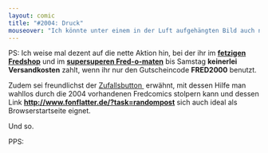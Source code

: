 ```yaml
---
layout: comic
title: "#2004: Druck"
mouseover: "Ich könnte unter einem in der Luft aufgehängten Bild auch nicht schlafen."
---
```


PS:
Ich weise mal dezent auf die nette Aktion hin, bei der ihr im <a href="http://fredshop.spreadshirt.net"><strong>fetzigen Fredshop</strong></a> und im <a href="http://fred-o-mat.spreadshirt.net"><strong>supersuperen Fred-o-maten</strong></a> bis Samstag <strong>keinerlei Versandkosten</strong> zahlt, wenn ihr nur den Gutscheincode <strong>FRED2000</strong> benutzt.

Zudem sei freundlichst der <a href="http://www.fonflatter.de/?task=randompost">Zufallsbutton
<img src="http://www.fonflatter.de/bilder/zufall.gif" alt="" /></a>
erwähnt, mit dessen Hilfe man wahllos durch die 2004 vorhandenen Fredcomics stolpern kann und dessen Link <strong><a href="http://www.fonflatter.de/?task=randompost">http://www.fonflatter.de/?task=randompost</a></strong> sich auch ideal als Browserstartseite eignet.

Und so.

PPS:
